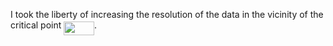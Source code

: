 I took the liberty of increasing the resolution of the data in the
vicinity of the critical point <img src="/solutions/exercises/P/ch1/ex35/tex/643fb8cc01a55cde6919568e3835d790.svg?invert_in_darkmode&sanitize=true" align=middle width=48.85906079999999pt height=21.18721440000001pt/>.